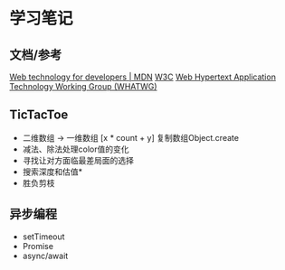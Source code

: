 # 学习笔记

## 文档/参考

[Web technology for developers | MDN](https://developer.mozilla.org/en-US/docs/Web)
[W3C](https://www.w3.org/TR/)
[Web Hypertext Application Technology Working Group (WHATWG)](https://whatwg.org/)

## TicTacToe

* 二维数组 -> 一维数组  [x * count + y] 复制数组Object.create
* 减法、除法处理color值的变化
* 寻找让对方面临最差局面的选择
* 搜索深度和估值*
* 胜负剪枝

## 异步编程

* setTimeout
* Promise
* async/await